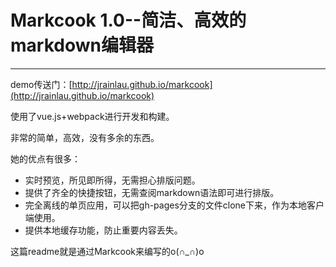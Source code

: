 # Markcook 1.0--简洁、高效的markdown编辑器

***

demo传送门：[http://jrainlau.github.io/markcook](http://jrainlau.github.io/markcook)

使用了vue.js+webpack进行开发和构建。

非常的简单，高效，没有多余的东西。

她的优点有很多：

> 
- 实时预览，所见即所得，无需担心排版问题。
- 提供了齐全的快捷按钮，无需查阅markdown语法即可进行排版。
- 完全离线的单页应用，可以把gh-pages分支的文件clone下来，作为本地客户端使用。
- 提供本地缓存功能，防止重要内容丢失。

这篇readme就是通过Markcook来编写的o(∩_∩)o 


